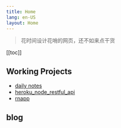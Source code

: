 ```yaml
---
title: Home
lang: en-US
layout: Home
---
```


> 花时间设计花哨的网页，还不如来点干货


[[toc]]

## Working Projects

- [daily notes](notes)
- [heroku_node_restful_api](heroku_node_restful_api)
- [rnapp](rnapp)

## blog